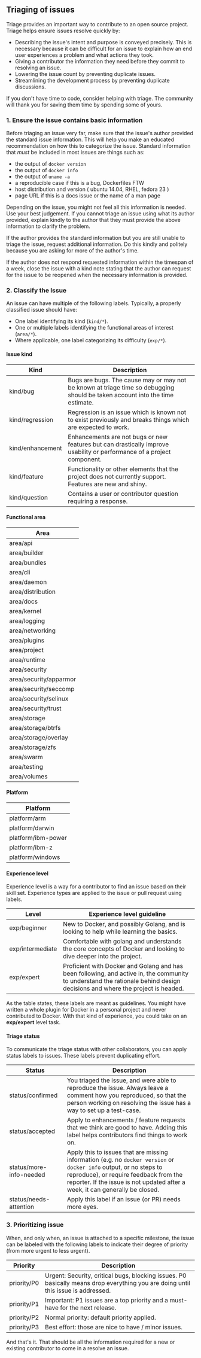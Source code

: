 Triaging of issues
------------------

Triage provides an important way to contribute to an open source project.  Triage helps ensure issues resolve quickly by:

- Describing the issue's intent and purpose is conveyed precisely. This is necessary because it can be difficult for an issue to explain how an end user experiences a problem and what actions they took.
- Giving a contributor the information they need before they commit to resolving an issue.
- Lowering the issue count by preventing duplicate issues.
- Streamlining the development process by preventing duplicate discussions.

If you don't have time to code, consider helping with triage. The community will thank you for saving them time by spending some of yours.

### 1. Ensure the issue contains basic information

Before triaging an issue very far, make sure that the issue's author provided the standard issue information. This will help you make an educated recommendation on how this to categorize the issue. Standard information that *must* be included in most issues are things such as:

-   the output of `docker version`
-   the output of `docker info`
-   the output of `uname -a`
-   a reproducible case if this is a bug, Dockerfiles FTW
-   host distribution and version ( ubuntu 14.04, RHEL, fedora 23 )
-   page URL if this is a docs issue or the name of a man page

Depending on the issue, you might not feel all this information is needed. Use your best judgement.  If you cannot triage an issue using what its author provided, explain kindly to the author that they must provide the above information to clarify the problem.

If the author provides the standard information but you are still unable to triage the issue, request additional information. Do this kindly and politely because you are asking for more of the author's time.

If the author does not respond requested information within the timespan of a week, close the issue with a kind note stating that the author can request for the issue to be
reopened when the necessary information is provided.

### 2. Classify the Issue

An issue can have multiple of the following labels. Typically, a properly classified issue should
have:

- One label identifying its kind (`kind/*`).
- One or multiple labels identifying the functional areas of interest (`area/*`).
- Where applicable, one label categorizing its difficulty (`exp/*`).

#### Issue kind

| Kind             | Description                                                                                                                     |
|------------------|---------------------------------------------------------------------------------------------------------------------------------|
| kind/bug         | Bugs are bugs. The cause may or may not be known at triage time so debugging should be taken account into the time estimate.    |
| kind/regression  | Regression is an issue which is known not to exist previously and breaks things which are expected to work.                     |
| kind/enhancement | Enhancements are not bugs or new features but can drastically improve usability or performance of a project component.          |
| kind/feature     | Functionality or other elements that the project does not currently support.  Features are new and shiny.                       |
| kind/question    | Contains a user or contributor question requiring a response.                                                                   |

#### Functional area

| Area                      |
|---------------------------|
| area/api                  |
| area/builder              |
| area/bundles              |
| area/cli                  |
| area/daemon               |
| area/distribution         |
| area/docs                 |
| area/kernel               |
| area/logging              |
| area/networking           |
| area/plugins              |
| area/project              |
| area/runtime              |
| area/security             |
| area/security/apparmor    |
| area/security/seccomp     |
| area/security/selinux     |
| area/security/trust       |
| area/storage              |
| area/storage/btrfs        |
| area/storage/overlay      |
| area/storage/zfs          |
| area/swarm                |
| area/testing              |
| area/volumes              |

#### Platform

| Platform                  |
|---------------------------|
| platform/arm              |
| platform/darwin           |
| platform/ibm-power        |
| platform/ibm-z            |
| platform/windows          |

#### Experience level

Experience level is a way for a contributor to find an issue based on their
skill set.  Experience types are applied to the issue or pull request using
labels.

| Level            | Experience level guideline                                                                                                                                                  |
|------------------|-----------------------------------------------------------------------------------------------------------------------------------------------------------------------------|
| exp/beginner     | New to Docker, and possibly Golang, and is looking to help while learning the basics.                                                                                       |
| exp/intermediate | Comfortable with golang and understands the core concepts of Docker and looking to dive deeper into the project.                                                            |
| exp/expert       | Proficient with Docker and Golang and has been following, and active in, the community to understand the rationale behind design decisions and where the project is headed. |

As the table states, these labels are meant as guidelines. You might have
written a whole plugin for Docker in a personal project and never contributed to
Docker. With that kind of experience, you could take on an <strong
class="gh-label expert">exp/expert</strong> level task.

#### Triage status

To communicate the triage status with other collaborators, you can apply status
labels to issues. These labels prevent duplicating effort.

| Status                        | Description                                                                                                                                                                 |
|-------------------------------|-----------------------------------------------------------------------------------------------------------------------------------------------------------------------------|
| status/confirmed              | You triaged the issue, and were able to reproduce the issue. Always leave a comment how you reproduced, so that the person working on resolving the issue has a way to set up a test-case.
| status/accepted               | Apply to enhancements / feature requests that we think are good to have. Adding this label helps contributors find things to work on.
| status/more-info-needed       | Apply this to issues that are missing information (e.g. no `docker version` or `docker info` output, or no steps to reproduce), or require feedback from the reporter. If the issue is not updated after a week, it can generally be closed.
| status/needs-attention        | Apply this label if an issue (or PR) needs more eyes.

### 3. Prioritizing issue

When, and only when, an issue is attached to a specific milestone, the issue can be labeled with the
following labels to indicate their degree of priority (from more urgent to less urgent).

| Priority    | Description                                                                                                                       |
|-------------|-----------------------------------------------------------------------------------------------------------------------------------|
| priority/P0 | Urgent: Security, critical bugs, blocking issues. P0 basically means drop everything you are doing until this issue is addressed. |
| priority/P1 | Important: P1 issues are a top priority and a must-have for the next release.                                                     |
| priority/P2 | Normal priority: default priority applied.                                                                                        |
| priority/P3 | Best effort: those are nice to have / minor issues.                                                                               |

And that's it. That should be all the information required for a new or existing contributor to come in a resolve an issue.
